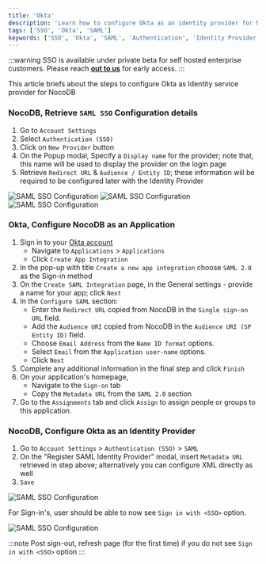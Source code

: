 ```yaml
---
title: 'Okta' 
description: 'Learn how to configure Okta as an identity provider for NocoDB.' 
tags: ['SSO', 'Okta', 'SAML']
keywords: ['SSO', 'Okta', 'SAML', 'Authentication', 'Identity Provider']
---
```


:::warning
SSO is available under private beta for self hosted enterprise customers. Please reach [**out to us**](https://calendly.com/nocodb) for early access.
:::


This article briefs about the steps to configure Okta as Identity service provider for NocoDB

### NocoDB, Retrieve `SAML SSO` Configuration details
1. Go to `Account Settings` 
2. Select `Authentication (SSO)`
3. Click on `New Provider` button
4. On the Popup modal, Specify a `Display name` for the provider; note that, this name will be used to display the provider on the login page
5. Retrieve `Redirect URL` & `Audience / Entity ID`; these information will be required to be configured later with the Identity Provider  
  
![SAML SSO Configuration](/img/v2/account-settings/SSO-1.png)
![SAML SSO Configuration](/img/v2/account-settings/SAML-2.png)
![SAML SSO Configuration](/img/v2/account-settings/SAML-3.png)


### Okta, Configure NocoDB as an Application
1. Sign in to your [Okta account](https://www.okta.com/)  
   - Navigate to `Applications` > `Applications`
   - Click `Create App Integration`
2. In the pop-up with title `Create a new app integration` choose `SAML 2.0` as the Sign-in method
3. On the `Create SAML Integration` page, in the General settings - provide a name for your app; click `Next`
4. In the `Configure SAML` section:
   - Enter the `Redirect URL` copied from NocoDB in the `Single sign-on URL` field.
   - Add the `Audience URI` copied from NocoDB in the `Audience URI (SP Entity ID)` field.
   - Choose `Email Address` from the `Name ID format` options.
   - Select `Email` from the `Application user-name` options.
   - Click `Next`
5. Complete any additional information in the final step and click `Finish`
6. On your application's homepage, 
   - Navigate to the `Sign-on` tab 
   - Copy the `Metadata URL` from the `SAML 2.0` section
7. Go to the `Assignments` tab and click `Assign` to assign people or groups to this application.


### NocoDB, Configure Okta as an Identity Provider
1. Go to `Account Settings` > `Authentication (SSO)` > `SAML`
2. On the "Register SAML Identity Provider" modal, insert `Metadata URL` retrieved in step above; alternatively you can configure XML directly as well
3. `Save`  
  
![SAML SSO Configuration](/img/v2/account-settings/SAML-4.png)

For Sign-in's, user should be able to now see `Sign in with <SSO>` option.  
  
![SAML SSO Configuration](/img/v2/account-settings/SSO-SignIn.png)


:::note
Post sign-out, refresh page (for the first time) if you do not see `Sign in with <SSO>` option
:::
